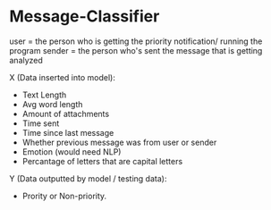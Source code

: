 # Message-Classifier

user = the person who is getting the priority notification/ running the program
sender = the person who's sent the message that is getting analyzed

X (Data inserted into model):
- Text Length
- Avg word length
- Amount of attachments
- Time sent
- Time since last message
- Whether previous message was from user or sender
- Emotion (would need NLP)
- Percantage of letters that are capital letters


Y (Data outputted by model / testing data):
- Prority or Non-priority. 
